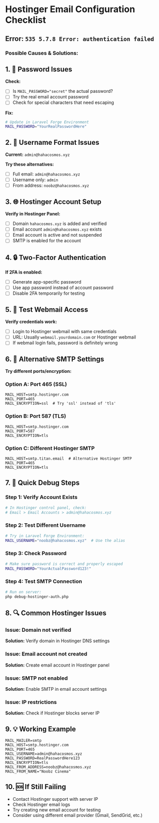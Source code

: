 # Hostinger Email Configuration Checklist

## Error: `535 5.7.8 Error: authentication failed`

### Possible Causes & Solutions:

## 1. 🔐 **Password Issues**
**Check:**
- [ ] Is `MAIL_PASSWORD="secret"` the actual password?
- [ ] Try the real email account password
- [ ] Check for special characters that need escaping

**Fix:**
```bash
# Update in Laravel Forge Environment
MAIL_PASSWORD="YourRealPasswordHere"
```

## 2. 👤 **Username Format Issues**
**Current:** `admin@hahacosmos.xyz`

**Try these alternatives:**
- [ ] Full email: `admin@hahacosmos.xyz`
- [ ] Username only: `admin`
- [ ] From address: `noobz@hahacosmos.xyz`

## 3. 🌐 **Hostinger Account Setup**
**Verify in Hostinger Panel:**
- [ ] Domain `hahacosmos.xyz` is added and verified
- [ ] Email account `admin@hahacosmos.xyz` exists
- [ ] Email account is active and not suspended
- [ ] SMTP is enabled for the account

## 4. 🔒 **Two-Factor Authentication**
**If 2FA is enabled:**
- [ ] Generate app-specific password
- [ ] Use app password instead of account password
- [ ] Disable 2FA temporarily for testing

## 5. 📧 **Test Webmail Access**
**Verify credentials work:**
- [ ] Login to Hostinger webmail with same credentials
- [ ] URL: Usually `webmail.yourdomain.com` or Hostinger webmail
- [ ] If webmail login fails, password is definitely wrong

## 6. 🔧 **Alternative SMTP Settings**
**Try different ports/encryption:**

### Option A: Port 465 (SSL)
```
MAIL_HOST=smtp.hostinger.com
MAIL_PORT=465
MAIL_ENCRYPTION=ssl  # Try 'ssl' instead of 'tls'
```

### Option B: Port 587 (TLS)
```
MAIL_HOST=smtp.hostinger.com
MAIL_PORT=587
MAIL_ENCRYPTION=tls
```

### Option C: Different Hostinger SMTP
```
MAIL_HOST=smtp.titan.email  # Alternative Hostinger SMTP
MAIL_PORT=465
MAIL_ENCRYPTION=tls
```

## 7. 🎯 **Quick Debug Steps**

### Step 1: Verify Account Exists
```bash
# In Hostinger control panel, check:
# Email > Email Accounts > admin@hahacosmos.xyz
```

### Step 2: Test Different Username
```bash
# Try in Laravel Forge Environment:
MAIL_USERNAME="noobz@hahacosmos.xyz"  # Use the alias
```

### Step 3: Check Password
```bash
# Make sure password is correct and properly escaped
MAIL_PASSWORD="YourActualPassword123!"
```

### Step 4: Test SMTP Connection
```bash
# Run on server:
php debug-hostinger-auth.php
```

## 8. 🔍 **Common Hostinger Issues**

### Issue: Domain not verified
**Solution:** Verify domain in Hostinger DNS settings

### Issue: Email account not created
**Solution:** Create email account in Hostinger panel

### Issue: SMTP not enabled
**Solution:** Enable SMTP in email account settings

### Issue: IP restrictions
**Solution:** Check if Hostinger blocks server IP

## 9. 💡 **Working Example**
```env
MAIL_MAILER=smtp
MAIL_HOST=smtp.hostinger.com
MAIL_PORT=465
MAIL_USERNAME=admin@hahacosmos.xyz
MAIL_PASSWORD=RealPasswordHere123
MAIL_ENCRYPTION=tls
MAIL_FROM_ADDRESS=noobz@hahacosmos.xyz
MAIL_FROM_NAME="Noobz Cinema"
```

## 10. 🆘 **If Still Failing**
- Contact Hostinger support with server IP
- Check Hostinger email logs
- Try creating new email account for testing
- Consider using different email provider (Gmail, SendGrid, etc.)